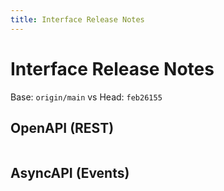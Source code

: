 ```yaml
---
title: Interface Release Notes
---
```


# Interface Release Notes

Base: `origin/main` vs Head: `feb26155`

## OpenAPI (REST)

```diff

```

## AsyncAPI (Events)

```diff

```


